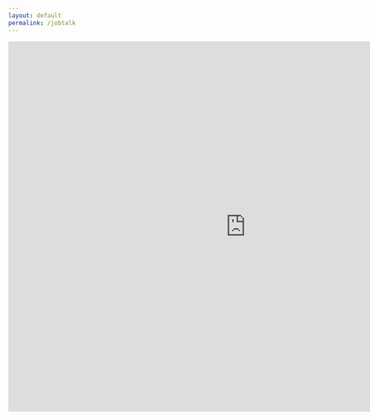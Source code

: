 ```yaml
---
layout: default
permalink: /jobtalk
---
```


<div class="container">
  <iframe src="https://docs.google.com/presentation/d/e/2PACX-1vSoIdijo98CY4n_uk94A-160OimmO91pDkZ6cUZZ4C2-OJoLzZJV3qQfdlCLlQLsuAIPVb3P5iJnpOW/embed?start=false&loop=true&delayms=60000" frameborder="0" width="960" height="749" allowfullscreen="true" mozallowfullscreen="true" webkitallowfullscreen="true"></iframe>
</div>